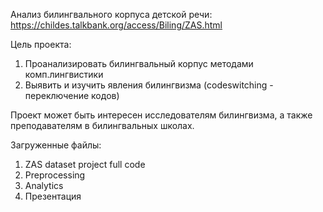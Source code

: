 Анализ билингвального корпуса детской речи: https://childes.talkbank.org/access/Biling/ZAS.html

Цель проекта:
1) Проанализировать билингвальный корпус методами комп.лингвистики
2) Выявить и изучить явления билингвизма (codeswitching - переключение кодов)

Проект может быть интересен исследователям билингвизма, а также преподавателям в билингвальных школах.

Загруженные файлы:

1) ZAS dataset project full code
2) Preprocessing 
3) Analytics
4) Презентация





